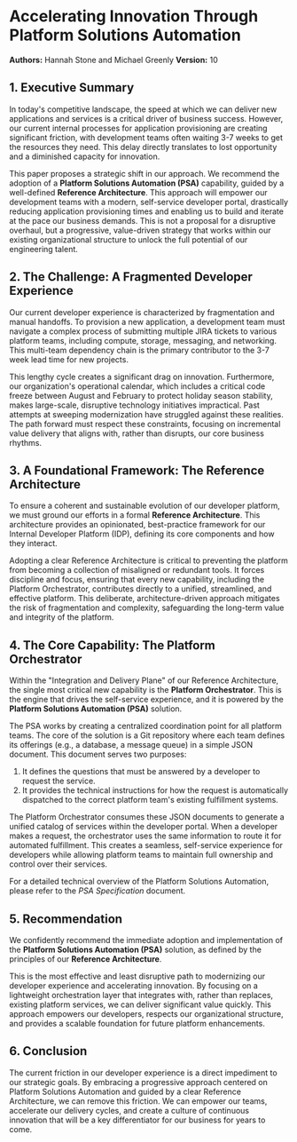 # Accelerating Innovation Through Platform Solutions Automation

**Authors:** Hannah Stone and Michael Greenly
**Version:** 10

## 1. Executive Summary

In today's competitive landscape, the speed at which we can deliver new applications and services is a critical driver of business success. However, our current internal processes for application provisioning are creating significant friction, with development teams often waiting 3-7 weeks to get the resources they need. This delay directly translates to lost opportunity and a diminished capacity for innovation.

This paper proposes a strategic shift in our approach. We recommend the adoption of a **Platform Solutions Automation (PSA)** capability, guided by a well-defined **Reference Architecture**. This approach will empower our development teams with a modern, self-service developer portal, drastically reducing application provisioning times and enabling us to build and iterate at the pace our business demands. This is not a proposal for a disruptive overhaul, but a progressive, value-driven strategy that works within our existing organizational structure to unlock the full potential of our engineering talent.

## 2. The Challenge: A Fragmented Developer Experience

Our current developer experience is characterized by fragmentation and manual handoffs. To provision a new application, a development team must navigate a complex process of submitting multiple JIRA tickets to various platform teams, including compute, storage, messaging, and networking. This multi-team dependency chain is the primary contributor to the 3-7 week lead time for new projects.

This lengthy cycle creates a significant drag on innovation. Furthermore, our organization's operational calendar, which includes a critical code freeze between August and February to protect holiday season stability, makes large-scale, disruptive technology initiatives impractical. Past attempts at sweeping modernization have struggled against these realities. The path forward must respect these constraints, focusing on incremental value delivery that aligns with, rather than disrupts, our core business rhythms.

## 3. A Foundational Framework: The Reference Architecture

To ensure a coherent and sustainable evolution of our developer platform, we must ground our efforts in a formal **Reference Architecture**. This architecture provides an opinionated, best-practice framework for our Internal Developer Platform (IDP), defining its core components and how they interact.

Adopting a clear Reference Architecture is critical to preventing the platform from becoming a collection of misaligned or redundant tools. It forces discipline and focus, ensuring that every new capability, including the Platform Orchestrator, contributes directly to a unified, streamlined, and effective platform. This deliberate, architecture-driven approach mitigates the risk of fragmentation and complexity, safeguarding the long-term value and integrity of the platform.

## 4. The Core Capability: The Platform Orchestrator

Within the "Integration and Delivery Plane" of our Reference Architecture, the single most critical new capability is the **Platform Orchestrator**. This is the engine that drives the self-service experience, and it is powered by the **Platform Solutions Automation (PSA)** solution.

The PSA works by creating a centralized coordination point for all platform teams. The core of the solution is a Git repository where each team defines its offerings (e.g., a database, a message queue) in a simple JSON document. This document serves two purposes:

1.  It defines the questions that must be answered by a developer to request the service.
2.  It provides the technical instructions for how the request is automatically dispatched to the correct platform team's existing fulfillment systems.

The Platform Orchestrator consumes these JSON documents to generate a unified catalog of services within the developer portal. When a developer makes a request, the orchestrator uses the same information to route it for automated fulfillment. This creates a seamless, self-service experience for developers while allowing platform teams to maintain full ownership and control over their services.

For a detailed technical overview of the Platform Solutions Automation, please refer to the *PSA Specification* document.

## 5. Recommendation

We confidently recommend the immediate adoption and implementation of the **Platform Solutions Automation (PSA)** solution, as defined by the principles of our **Reference Architecture**.

This is the most effective and least disruptive path to modernizing our developer experience and accelerating innovation. By focusing on a lightweight orchestration layer that integrates with, rather than replaces, existing platform services, we can deliver significant value quickly. This approach empowers our developers, respects our organizational structure, and provides a scalable foundation for future platform enhancements.

## 6. Conclusion

The current friction in our developer experience is a direct impediment to our strategic goals. By embracing a progressive approach centered on Platform Solutions Automation and guided by a clear Reference Architecture, we can remove this friction. We can empower our teams, accelerate our delivery cycles, and create a culture of continuous innovation that will be a key differentiator for our business for years to come.